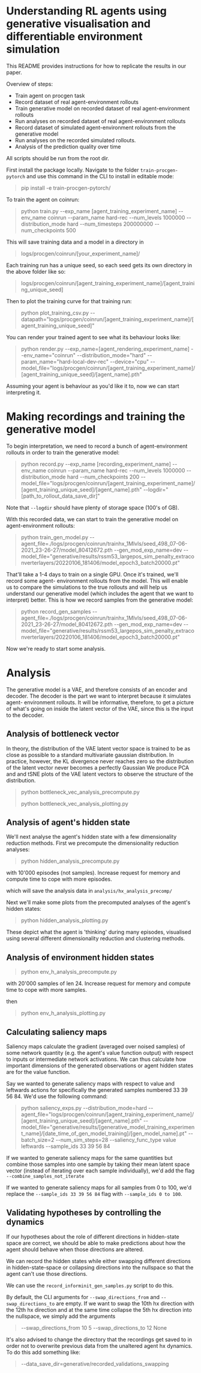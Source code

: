  Understanding RL agents using generative visualisation and differentiable environment simulation
===============

This README provides instructions for how to replicate the results in our paper. 

Overview of steps:

- Train agent on procgen task
- Record dataset of real agent-environment rollouts
- Train generative model on recorded dataset of real agent-environment rollouts
- Run analyses on recorded dataset of real agent-environment rollouts
- Record dataset of simulated agent-environment rollouts from the generative model
- Run analyses on the recorded simulated rollouts. 
- Analysis of the prediction quality over time

All scripts should be run from the root dir.

First install the package locally. Navigate to the folder `train-procgen-pytorch`
and use this command in the CLI to install in editable mode:
> pip install -e train-procgen-pytorch/

[comment]: <> (Daniel or Nix: when you're installing the package, I THINK this
should work, but it took me a couple of goes and I'm not sure what the right
command is. So if you find the right command,  just fix it here if the above 
is wrong)

To train the agent on coinrun:

> python train.py --exp_name [agent_training_experiment_name] --env_name coinrun --param_name hard-rec --num_levels 1000000 --distribution_mode hard --num_timesteps 200000000 --num_checkpoints 500

This will save training data and a model in a directory in
> logs/procgen/coinrun/[your_experiment_name]/

Each training run has a unique seed, so each seed gets its own directory in the 
above folder like so:
> logs/procgen/coinrun/[agent_training_experiment_name]/[agent_training_unique_seed]

Then to plot the training curve for that training run:

> python plot_training_csv.py --datapath="logs/procgen/coinrun/[agent_training_experiment_name]/[agent_training_unique_seed]"

You can render your trained agent to see what its behaviour looks
like:

> python render.py --exp_name=[agent_rendering_experiment_name] --env_name="coinrun" --distribution_mode="hard" --param_name="hard-local-dev-rec" --device="cpu" --model_file="logs/procgen/coinrun/[agent_training_experiment_name]/[agent_training_unique_seed]/[agent_name].pth"

Assuming your agent is behaviour as you'd like it to, now we can start 
interpreting it. 

# Making recordings and training the generative model 

To begin interpretation, we need to record a bunch of agent-environment 
rollouts in order to train the generative model:

> python record.py --exp_name [recording_experiment_name] --env_name coinrun --param_name hard-rec --num_levels 1000000 --distribution_mode hard --num_checkpoints 200 --model_file="logs/procgen/coinrun/[agent_training_experiment_name]/[agent_training_unique_seed]/[agent_name].pth" --logdir="[path_to_rollout_data_save_dir]"

Note that ``--logdir`` should have plenty of storage space (100's of GB).

With this recorded data, we can start to train the generative model on 
agent-environment rollouts:

[comment]: <> (> python train_gen_model.py --agent_file="logs/procgen/coinrun/[agent_training_experiment_name]/[agent_training_unique_seed]/[agent_name].pth" --param_name=hard-rec --log_interval=10 --batch_size=28 --num_sim_steps=28 --num_initializing_steps=3 --save_interval=10000 --lr=1e-4 --env_name=coinrun --loss_scale_obs=1000.0 --loss_scale_hx=1.0 --loss_scale_reward=0.01 --loss_scale_done=0.1 --loss_scale_act_log_probs=0.00001 --loss_scale_gen_adv=0. --loss_scale_kl=1.0 --tgm_exp_name=[generative_model_training_experiment_name] --data_dir=[path_to_real_rollout_data_save_dir])
> python train_gen_model.py --agent_file=./logs/procgen/coinrun/trainhx_1Mlvls/seed_498_07-06-2021_23-26-27/model_80412672.pth --gen_mod_exp_name=dev --model_file="generative/results/rssm53_largepos_sim_penalty_extraconverterlayers/20220106_181406/model_epoch3_batch20000.pt"

That'll take a 1-4 days to train on a single GPU. Once it's trained, we'll record some agent-
environment rollouts from the model. This will enable us to compare the 
simulations to the true rollouts and will help us understand our generative 
model (which includes the agent that we want to interpret) better. This is how
we record samples from the generative model:

> python record_gen_samples --agent_file=./logs/procgen/coinrun/trainhx_1Mlvls/seed_498_07-06-2021_23-26-27/model_80412672.pth --gen_mod_exp_name=dev --model_file="generative/results/rssm53_largepos_sim_penalty_extraconverterlayers/20220106_181406/model_epoch3_batch20000.pt"

Now we're ready to start some analysis. 

# Analysis

The generative model is a VAE, and therefore consists of an encoder and decoder.
The decoder is the part we want to interpret because it simulates agent-
environment rollouts. It will be informative, therefore, to get a picture of
what's going on inside the latent vector of the VAE, since this is the input
to the decoder. 

## Analysis of bottleneck vector

In theory, the distribution of the VAE latent vector space is trained to be as close
as possible to a standard multivariate gaussian distribution. In practice, however, the KL 
divergence never reaches zero so the distribution of the latent vector never
becomes a perfectly Gaussian We produce PCA and and tSNE plots of the VAE
latent vectors to observe the structure of the distribution. 

> python bottleneck_vec_analysis_precompute.py
> 
> python bottleneck_vec_analysis_plotting.py

## Analysis of agent's hidden state
We'll next analyse the agent's hidden state with a few dimensionality reduction
methods. First we precompute the dimensionality reduction analyses:
> python hidden_analysis_precompute.py

with 10'000 episodes (not samples). Increase request for memory and compute time to cope with more episodes.  

which will save the analysis data in ``analysis/hx_analysis_precomp/``

Next we'll make some plots from the precomputed analyses of the agent's hidden
states:
> python hidden_analysis_plotting.py

These depict what the agent is 'thinking' during many episodes, visualised
using several different dimensionality reduction and clustering methods. 

## Analysis of environment hidden states

> python env_h_analysis_precompute.py

with 20'000 samples of len 24.  Increase request for memory and compute time to cope with more samples.  

then

> python env_h_analysis_plotting.py


[//]: # (## Analysis of SensoriMotorLoop space)

[//]: # ()
[//]: # (> python sml_analysis_precompute.py --agent_env_data_dir=[path_to_real_rollout_data_save_dir]/data --generated_data_dir=[path_to_sim_rollout_data_save_dir]/recorded_informinit_gen_samples)

[//]: # ()
[//]: # (## Analysis of the prediction quality over time)

[//]: # (We measure the mean squared error of each component of the generative model's loss, and see how it changes with the)

[//]: # (number of simulation steps the generative model produces. To run this experiment and output a json file with the results, run:)

[//]: # (> python loss_over_time_exp.py --exp_name demo2 --epochs 1 --batch_size 200 --agent_file=[your pth file] --device cpu --param_name hard-local-dev-rec --model_file=[your pt file])

[//]: # ()
[//]: # (Note that you may need to add arguments for the scaling factors of each loss component &#40;e.g. --loss_scale_obs=1000.0 --loss_scale_hx=1.0&#41;. To create a line plot using the data from the above experiment, run:)

[//]: # (> python analysis/plot_loss_over_time.py --presaved_data_path=generative/analysis/loss_over_time/[json output file above]")


## Calculating saliency maps


Saliency maps calculate the gradient (averaged over noised samples) of some
network quantity (e.g. the agent's value function output) with respect to inputs
or intermediate network activations.
We can thus calculate how important dimensions of the generated observations or
agent hidden states are for the value function. 

Say we wanted to generate saliency maps with respect to value and leftwards actions
for specifically the generated samples numbered 33 39 56 84. We'd use the 
following command:
> python saliency_exps.py --distribution_mode=hard --agent_file="logs/procgen/coinrun/[agent_training_experiment_name]/[agent_training_unique_seed]/[agent_name].pth" --model_file="generative/results/[generative_model_training_experiment_name]/[date_time_of_gen_model_training]/[gen_model_name].pt" --batch_size=2 --num_sim_steps=28 --saliency_func_type value leftwards --sample_ids 33 39 56 84

If we wanted to generate saliency maps for the same quantities but combine those
samples into one sample by taking their mean latent space vector (instead of 
iterating over each sample individually), we'd add
the flag ``--combine_samples_not_iterate``

If we wanted to generate saliency maps for all samples from 0 to 100, we'd replace
the ``--sample_ids 33 39 56 84`` flag with ``--sample_ids 0 to 100``.


## Validating hypotheses by controlling the dynamics

If our hypotheses about the role of different directions in hidden-state 
space are correct, we should be able to make predictions about how the agent 
should behave when those directions are altered. 

We can record the hidden states while either swapping different directions in 
hidden-state-space or collapsing directions into the nullspace so that the agent
can't use those directions. 

We can use the `record_informinit_gen_samples.py` script to do this. 

By default, the CLI arguments for `--swap_directions_from` and 
`--swap_directions_to` are empty. If we want to swap the 10th hx direction
with the 12th hx direction and at the same time collapse the 5th hx direction
into the nullspace, we simply add the arguments
> --swap_directions_from 10 5 --swap_directions_to 12 None 

It's also advised to change the directory that the recordings get saved to in
order not to overwrite previous data from the unaltered agent hx dynamics. To do
this add something like:
> --data_save_dir=generative/recorded_validations_swapping

